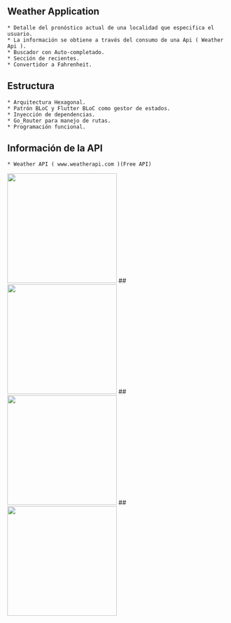 ## Weather Application

    * Detalle del pronóstico actual de una localidad que especifica el usuario.
    * La información se obtiene a través del consumo de una Api ( Weather Api ).
    * Buscador con Auto-completado.
    * Sección de recientes.
    * Convertidor a Fahrenheit.
    
## Estructura 

    * Arquitectura Hexagonal.
    * Patrón BLoC y Flutter BLoC como gestor de estados.
    * Inyección de dependencias.
    * Go_Router para manejo de rutas.
    * Programación funcional.


## Información de la API

    * Weather API ( www.weatherapi.com )(Free API)
    
    
<img src="https://github.com/gasparsuarez/wheater_app/assets/22453545/0e42b0f8-a7c3-4718-8c79-16ddb6da13e4" width="250">
##
<img src="https://github.com/gasparsuarez/wheater_app/assets/22453545/4f29468a-1083-4205-b574-21814406f424" width="250">
##
<img src="https://github.com/gasparsuarez/wheater_app/assets/22453545/a4525a0a-8e25-4215-9a55-d5158992e20a" width="250">
##
<img src="https://github.com/gasparsuarez/wheater_app/assets/22453545/13444ada-500c-460d-bd71-cbba3e2d0c85" width="250">
